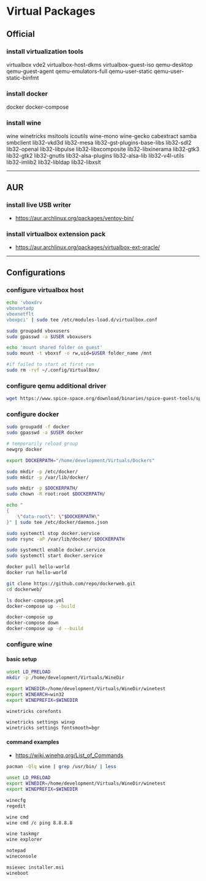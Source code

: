 # Virtual Packages

## Official

### install virtualization tools

virtualbox vde2 virtualbox-host-dkms virtualbox-guest-iso
qemu-desktop qemu-guest-agent qemu-emulators-full
qemu-user-static qemu-user-static-binfmt

### install docker

docker docker-compose

### install wine

wine winetricks msitools icoutils
wine-mono wine-gecko cabextract
samba smbclient lib32-vkd3d
lib32-mesa lib32-gst-plugins-base-libs
lib32-sdl2 lib32-openal lib32-libpulse
lib32-libxcomposite lib32-libxinerama
lib32-gtk3 lib32-gtk2 lib32-gnutls
lib32-alsa-plugins lib32-alsa-lib
lib32-v4l-utils lib32-imlib2
lib32-libldap lib32-libxslt

--------------------------------------------------------------------------------

## AUR

### install live USB writer

- https://aur.archlinux.org/packages/ventoy-bin/

### install virtualbox extension pack

- https://aur.archlinux.org/packages/virtualbox-ext-oracle/

--------------------------------------------------------------------------------

## Configurations

### configure virtualbox host

```sh
echo 'vboxdrv
vboxnetadp
vboxnetflt
vboxpci' | sudo tee /etc/modules-load.d/virtualbox.conf

sudo groupadd vboxusers
sudo gpasswd -a $USER vboxusers
```

```sh
echo 'mount shared folder on guest'
sudo mount -t vboxsf -o rw,uid=$USER folder_name /mnt
```

```sh
#if failed to start at first run
sudo rm -rvf ~/.config/VirtualBox/
```

### configure qemu additional driver

```sh
wget https://www.spice-space.org/download/binaries/spice-guest-tools/spice-guest-tools-latest.exe
```

### configure docker

```sh
sudo groupadd -f docker
sudo gpasswd -a $USER docker

# temporarily reload group
newgrp docker

export DOCKERPATH="/home/development/Virtuals/Dockers"

sudo mkdir -p /etc/docker/
sudo mkdir -p /var/lib/docker/

sudo mkdir -p $DOCKERPATH/
sudo chown -R root:root $DOCKERPATH/

echo "
{
    \"data-root\": \"$DOCKERPATH\"
}" | sudo tee /etc/docker/daemon.json

sudo systemctl stop docker.service
sudo rsync -aP /var/lib/docker/ $DOCKERPATH

sudo systemctl enable docker.service
sudo systemctl start docker.service
```

```sh
docker pull hello-world
docker run hello-world
```

```sh
git clone https://github.com/repo/dockerweb.git
cd dockerweb/

ls docker-compose.yml
docker-compose up --build

docker-compose up
docker-compose down
docker-compose up -d --build
```

### configure wine

#### basic setup

```sh
unset LD_PRELOAD
mkdir -p /home/development/Virtuals/WineDir

export WINEDIR=/home/development/Virtuals/WineDir/winetest
export WINEARCH=win32
export WINEPREFIX=$WINEDIR
```

```sh
winetricks corefonts

winetricks settings winxp
winetricks settings fontsmooth=bgr
```

#### command examples

- https://wiki.winehq.org/List_of_Commands

```sh
pacman -Qlq wine | grep /usr/bin/ | less
```

```sh
unset LD_PRELOAD
export WINEDIR=/home/development/Virtuals/WineDir/winetest
export WINEPREFIX=$WINEDIR

winecfg
regedit

wine cmd
wine cmd /c ping 8.8.8.8

wine taskmgr
wine explorer

notepad
wineconsole

msiexec installer.msi
wineboot
```
